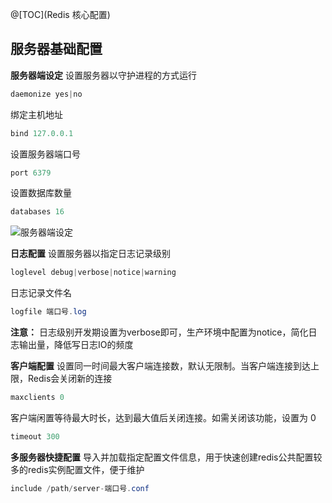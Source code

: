 @[TOC](Redis 核心配置)

## 服务器基础配置
**服务器端设定**
设置服务器以守护进程的方式运行

```java
daemonize yes|no
```
绑定主机地址

```java
bind 127.0.0.1
```
设置服务器端口号

```java
port 6379
```
设置数据库数量

```java
databases 16
```
![服务器端设定](https://img-blog.csdnimg.cn/20200814095300237.png?x-oss-process=image/watermark,type_ZmFuZ3poZW5naGVpdGk,shadow_10,text_aHR0cHM6Ly9ibG9nLmNzZG4ubmV0L3dlaXhpbl80NjMxNzI2OA==,size_16,color_FFFFFF,t_70#pic_center)

**日志配置**
设置服务器以指定日志记录级别

```java
loglevel debug|verbose|notice|warning
```
日志记录文件名

```java
logfile 端口号.log
```
**注意：** 日志级别开发期设置为verbose即可，生产环境中配置为notice，简化日志输出量，降低写日志IO的频度

**客户端配置**
设置同一时间最大客户端连接数，默认无限制。当客户端连接到达上限，Redis会关闭新的连接

```java
maxclients 0
```
客户端闲置等待最大时长，达到最大值后关闭连接。如需关闭该功能，设置为 0

```java
timeout 300
```

**多服务器快捷配置**
导入并加载指定配置文件信息，用于快速创建redis公共配置较多的redis实例配置文件，便于维护

```java
include /path/server-端口号.conf
```